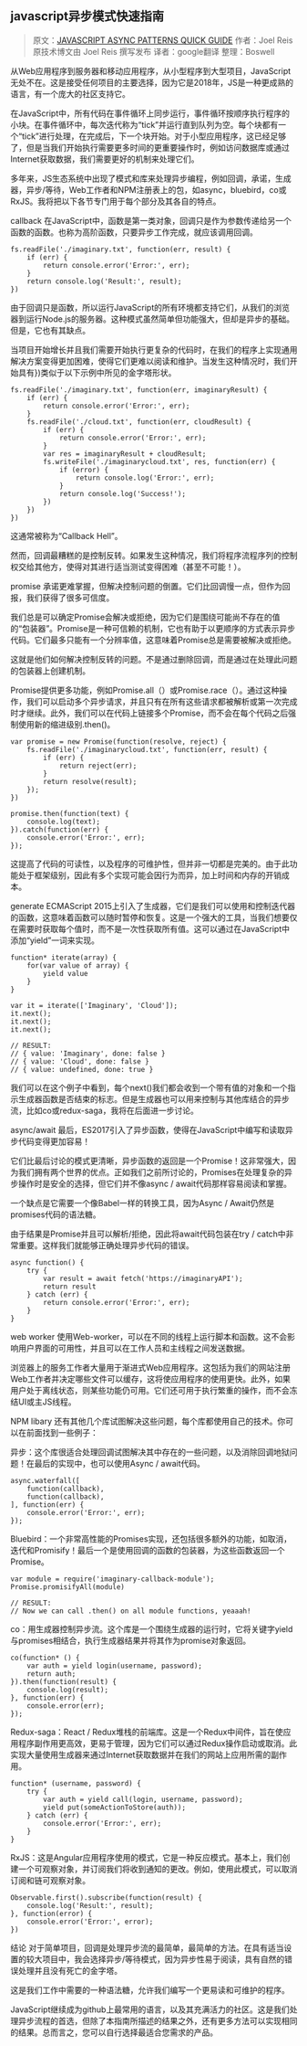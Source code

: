## javascript异步模式快速指南

> 原文：[JAVASCRIPT ASYNC PATTERNS QUICK GUIDE](https://www.imaginarycloud.com/blog/asynch-javascript-patterns-guide/) 作者：Joel Reis 原技术博文由 Joel Reis 撰写发布 译者：google翻译 整理：Boswell 

从Web应用程序到服务器和移动应用程序，从小型程序到大型项目，JavaScript无处不在。这是接受任何项目的主要选择，因为它是2018年，JS是一种更成熟的语言，有一个庞大的社区支持它。

在JavaScript中，所有代码在事件循环上同步运行，事件循环按顺序执行程序的小块。在事件循环中，每次迭代称为“tick”并运行直到队列为空。每个块都有一个“tick”进行处理，在完成后，下一个块开始。对于小型应用程序，这已经足够了，但是当我们开始执行需要更多时间的更重要操作时，例如访问数据库或通过Internet获取数据，我们需要更好的机制来处理它们。

多年来，JS生态系统中出现了模式和库来处理异步编程，例如回调，承诺，生成器，异步/等待，Web工作者和NPM注册表上的包，如async，bluebird，co或RxJS。我将把以下各节专门用于每个部分及其各自的特点。

callback
在JavaScript中，函数是第一类对象，回调只是作为参数传递给另一个函数的函数。也称为高阶函数，只要异步工作完成，就应该调用回调。

    fs.readFile('./imaginary.txt', function(err, result) {
        if (err) {
            return console.error('Error:', err);
        }
        return console.log('Result:', result);
    })

由于回调只是函数，所以运行JavaScript的所有环境都支持它们，从我们的浏览器到运行Node.js的服务器。这种模式虽然简单但功能强大，但却是异步的基础。但是，它也有其缺点。

当项目开始增长并且我们需要开始执行更复杂的代码时，在我们的程序上实现通用解决方案变得更加困难，使得它们更难以阅读和维护。当发生这种情况时，我们开始具有})类似于以下示例中所见的金字塔形状。

    fs.readFile('./imaginary.txt', function(err, imaginaryResult) {
        if (err) {
            return console.error('Error:', err);
        }
        fs.readFile('./cloud.txt', function(err, cloudResult) {
            if (err) {
                return console.error('Error:', err);
            }
            var res = imaginaryResult + cloudResult;
            fs.writeFile('./imaginarycloud.txt', res, function(err) {
                if (error) {
                    return console.log('Error:', err);
                }
                return console.log('Success!');
            })
        })
    })

这通常被称为“Callback Hell”。

然而，回调最糟糕的是控制反转。如果发生这种情况，我们将程序流程序列的控制权交给其他方，使得对其进行适当测试变得困难（甚至不可能！）。

promise
承诺更难掌握，但解决控制问题的倒置。它们比回调慢一点，但作为回报，我们获得了很多可信度。

我们总是可以确定Promise会解决或拒绝，因为它们是围绕可能尚不存在的值的“包装器”。Promise是一种可信赖的机制，它也有助于以更顺序的方式表示异步代码。它们最多只能有一个分辨率值，这意味着Promise总是需要被解决或拒绝。

这就是他们如何解决控制反转的问题。不是通过删除回调，而是通过在处理此问题的包装器上创建机制。

Promise提供更多功能，例如Promise.all（）或Promise.race（）。通过这种操作，我们可以启动多个异步请求，并且只有在所有这些请求都被解析或第一次完成时才继续。此外，我们可以在代码上链接多个Promise，而不会在每个代码之后强制使用新的缩进级别.then()。

    var promise = new Promise(function(resolve, reject) {
        fs.readFile('./imaginarycloud.txt', function(err, result) {
            if (err) {
                return reject(err);
            }
            return resolve(result);
        });
    })
    
    promise.then(function(text) {
        console.log(text);
    }).catch(function(err) {
        console.error('Error:', err);
    });

这提高了代码的可读性，以及程序的可维护性，但并非一切都是完美的。由于此功能处于框架级别，因此有多个实现可能会因行为而异，加上时间和内存的开销成本。

generate
ECMAScript 2015上引入了生成器，它们是我们可以使用和控制迭代器的函数，这意味着函数可以随时暂停和恢复。这是一个强大的工具，当我们想要仅在需要时获取每个值时，而不是一次性获取所有值。这可以通过在JavaScript中添加“yield”一词来实现。

    function* iterate(array) {
        for(var value of array) {
            yield value
        }
    }
    
    var it = iterate(['Imaginary', 'Cloud']);
    it.next();
    it.next();
    it.next();
    
    // RESULT:
    // { value: 'Imaginary', done: false }
    // { value: 'Cloud', done: false }
    // { value: undefined, done: true }

我们可以在这个例子中看到，每个next()我们都会收到一个带有值的对象和一个指示生成器函数是否结束的标志。但是生成器也可以用来控制与其他库结合的异步流，比如co或redux-saga，我将在后面进一步讨论。

async/await
最后，ES2017引入了异步函数，使得在JavaScript中编写和读取异步代码变得更加容易！

它们比最后讨论的模式更清晰，异步函数的返回是一个Promise！这非常强大，因为我们拥有两个世界的优点。正如我们之前所讨论的，Promises在处理复杂的异步操作时是安全的选择，但它们并不像async / await代码那样容易阅读和掌握。

一个缺点是它需要一个像Babel一样的转换工具，因为Async / Await仍然是promises代码的语法糖。

由于结果是Promise并且可以解析/拒绝，因此将await代码包装在try / catch中非常重要。这样我们就能够正确处理异步代码的错误。

    async function() {
        try {
            var result = await fetch('https://imaginaryAPI');
            return result
        } catch (err) {
            return console.error('Error:', err);
        }
    }

web worker
使用Web-worker，可以在不同的线程上运行脚本和函数。这不会影响用户界面的可用性，并且可以在工作人员和主线程之间发送数据。

浏览器上的服务工作者大量用于渐进式Web应用程序。这包括为我们的网站注册Web工作者并决定哪些文件可以缓存，这将使应用程序的使用更快。此外，如果用户处于离线状态，则某些功能仍可用。它们还可用于执行繁重的操作，而不会冻结UI或主JS线程。

NPM libary
还有其他几个库试图解决这些问题，每个库都使用自己的技术。你可以在前面找到一些例子：

异步：这个库很适合处理回调试图解决其中存在的一些问题，以及消除回调地狱问题！在最后的实现中，也可以使用Async / await代码。

    async.waterfall([
        function(callback),
        function(callback),
    ], function(err) {
        console.error('Error:', err);
    });

Bluebird：一个非常高性能的Promises实现，还包括很多额外的功能，如取消，迭代和Promisify！最后一个是使用回调的函数的包装器，为这些函数返回一个Promise。

    var module = require('imaginary-callback-module');
    Promise.promisifyAll(module)
    
    // RESULT:
    // Now we can call .then() on all module functions, yeaaah!

co：用生成器控制异步流。这个库是一个围绕生成器的运行时，它将关键字yield与promises相结合，执行生成器结果并将其作为promise对象返回。

    co(function* () {
        var auth = yield login(username, password);
        return auth;
    }).then(function(result) {
        console.log(result);
    }, function(err) {
        console.error(err);
    });

Redux-saga：React / Redux堆栈的前端库。这是一个Redux中间件，旨在使应用程序副作用更高效，更易于管理，因为它们可以通过Redux操作启动或取消。此实现大量使用生成器来通过Internet获取数据并在我们的网站上应用所需的副作用。

    function* (username, password) {
        try {
            var auth = yield call(login, username, password);
            yield put(someActionToStore(auth));
        } catch (err) {
            console.error('Error:', err);
        }
    }

RxJS：这是Angular应用程序使用的模式，它是一种反应模式。基本上，我们创建一个可观察对象，并订阅我们将收到通知的更改。例如，使用此模式，可以取消订阅和链可观察对象。

    Observable.first().subscribe(function(result) {
        console.log('Result:', result);
    }, function(error) {
        console.error('Error:', error);
    })

结论
对于简单项目，回调是处理异步流的最简单，最简单的方法。在具有适当设置的较大项目中，我会选择异步/等待模式，因为异步性易于阅读，具有自然的错误处理并且没有死亡的金字塔。

这是我们工作中需要的一种语法糖，允许我们编写一个更易读和可维护的程序。

JavaScript继续成为github上最常用的语言，以及其充满活力的社区。这是我们处理异步流程的首选，但除了本指南所描述的结果之外，还有更多方法可以实现相同的结果。总而言之，您可以自行选择最适合您需求的产品。
